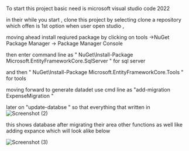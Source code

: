 To start this project basic need is microsoft visual studio code 2022 <br>

in their while you start , clone this project by selecting clone a repository which offen is 1st option when user open studio , <br>

moving ahead install reqiured package by clicking on tools ->NuGet Package Manager -> Package Manager Console<br>

then enter command line as " NuGet\Install-Package Microsoft.EntityFrameworkCore.SqlServer " for sql server <br>

and then " NuGet\Install-Package Microsoft.EntityFrameworkCore.Tools  " for tools <br>

moving forward to generate datadet use cmd line as "add-migration ExpenseMigration "<br>

later on "update-databse " so that everything that written in ![Screenshot (2)](https://user-images.githubusercontent.com/102275971/212401765-43028d04-fc99-4ed3-992a-116ba693294c.png)

this shows database after migrating 
their area other functions as well like adding expance which will look alike below 

![Screenshot (3)](https://user-images.githubusercontent.com/102275971/212401950-f9dbfb66-e70c-4820-9be9-84a4b0d3a05f.png)
